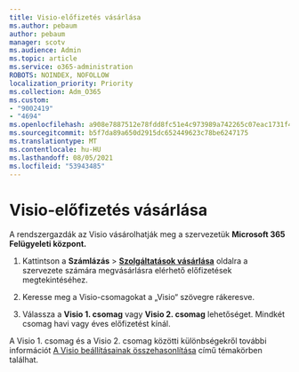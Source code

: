 ```yaml
---
title: Visio-előfizetés vásárlása
ms.author: pebaum
author: pebaum
manager: scotv
ms.audience: Admin
ms.topic: article
ms.service: o365-administration
ROBOTS: NOINDEX, NOFOLLOW
localization_priority: Priority
ms.collection: Adm_O365
ms.custom:
- "9002419"
- "4694"
ms.openlocfilehash: a908e7887512e78fdd8fc51e4c973989a742265c07eac1731f4d658231cd29e7
ms.sourcegitcommit: b5f7da89a650d2915dc652449623c78be6247175
ms.translationtype: MT
ms.contentlocale: hu-HU
ms.lasthandoff: 08/05/2021
ms.locfileid: "53943485"
---
```

# <a name="purchase-visio-subscription"></a>Visio-előfizetés vásárlása

A rendszergazdák az Visio vásárolhatják meg a szervezetük **Microsoft 365 Felügyeleti központ.**

1. Kattintson a **Számlázás** > **[Szolgáltatások vásárlása](https://go.microsoft.com/fwlink/p/?linkid=868433)** oldalra a szervezete számára megvásárlásra elérhető előfizetések megtekintéséhez.

2. Keresse meg a Visio-csomagokat a „Visio“ szövegre rákeresve.

3. Válassza a **Visio 1. csomag** vagy **Visio 2. csomag** lehetőséget. Mindkét csomag havi vagy éves előfizetést kínál.

A Visio 1. csomag és a Visio 2. csomag közötti különbségekről további információt [A Visio beállításainak összehasonlítása](https://products.office.com/Visio/microsoft-visio-plans-and-pricing-compare-visio-options) című témakörben találhat.
